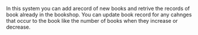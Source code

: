 In this system you can add arecord of new books and retrive the records of book already in  the bookshop. You can update book record for any cahnges that occur to the book like the number of books when they increase or decrease. 

